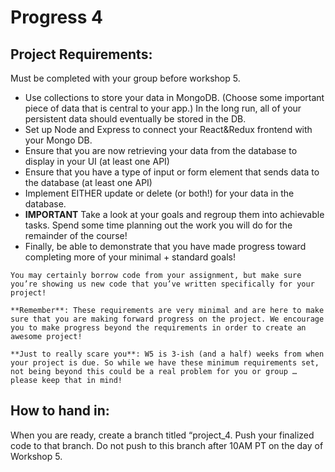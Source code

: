 # Progress 4

## Project Requirements:

Must be completed with your group before workshop 5.

- Use collections to store your data in MongoDB. (Choose some important piece of data that is central to your app.) In the long run, all of your persistent data should eventually be stored in the DB.
- Set up Node and Express to connect your React&Redux frontend with your Mongo DB.
- Ensure that you are now retrieving your data from the database to display in your UI (at least one API)
- Ensure that you have a type of input or form element that sends data to the database (at least one API)
- Implement EITHER update or delete (or both!) for your data in the database.
- **IMPORTANT** Take a look at your goals and regroup them into achievable tasks. Spend some time planning out the work you will do for the remainder of the course! 
- Finally, be able to demonstrate that you have made progress toward completing more of your minimal + standard goals!

```{note}
You may certainly borrow code from your assignment, but make sure you’re showing us new code that you’ve written specifically for your project!
```

```{tip}
**Remember**: These requirements are very minimal and are here to make sure that you are making forward progress on the project. We encourage you to make progress beyond the requirements in order to create an awesome project!
```

```{warning}
**Just to really scare you**: W5 is 3-ish (and a half) weeks from when your project is due. So while we have these minimum requirements set, not being beyond this could be a real problem for you or group … please keep that in mind! 
```

## How to hand in:

When you are ready, create a branch titled “project_4. Push your finalized code to that branch. 
Do not push to this branch after 10AM PT on the day of Workshop 5.
